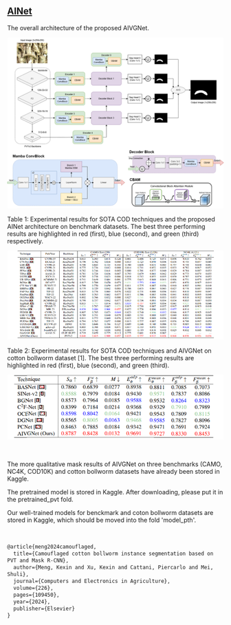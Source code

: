 ## [AINet]()

The overall architecture of the proposed AIVGNet.
 
![benchmark](Figures/AIVGNet.png) <br>

Table 1: Experimental results for SOTA COD techniques and the proposed AINet architecture on benchmark datasets. The best three
performing results are highlighted in red (first), blue (second), and green (third) respectively.

![benchmark](Figures/Table1.png) <br>

Table 2: Experimental results for SOTA COD techniques and AIVGNet on cotton bollworm
dataset [1]. The best three performing results are highlighted in red (first), blue (second),
and green (third).

![benchmark](Figures/Table2.png) <br>

<br>

The more qualitative mask results of AIVGNet on three benchmarks (CAMO, NC4K, COD10K) and cotton bollworm datasets have already been stored in Kaggle.

The pretrained model is stored in Kaggle. After downloading, please put it in the pretrained_pvt fold.

Our well-trained models for benckmark and coton bollworm datasets are stored in Kaggle, which should be moved into the fold 'model_pth'. 

<br>

```
@article{meng2024camouflaged,
  title={Camouflaged cotton bollworm instance segmentation based on PVT and Mask R-CNN},
  author={Meng, Kexin and Xu, Kexin and Cattani, Piercarlo and Mei, Shuli},
  journal={Computers and Electronics in Agriculture},
  volume={226},
  pages={109450},
  year={2024},
  publisher={Elsevier}
}

